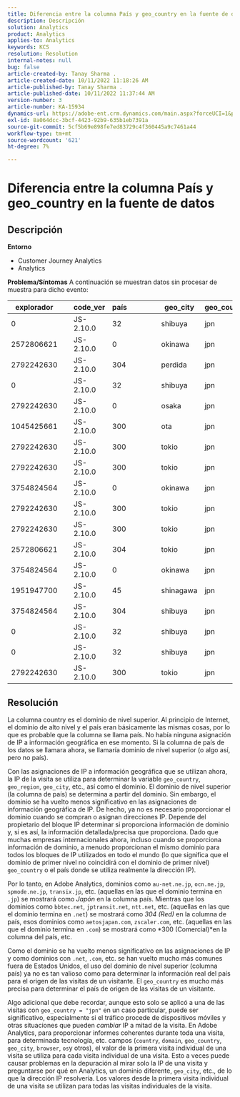 ```yaml
---
title: Diferencia entre la columna País y geo_country en la fuente de datos
description: Descripción
solution: Analytics
product: Analytics
applies-to: Analytics
keywords: KCS
resolution: Resolution
internal-notes: null
bug: false
article-created-by: Tanay Sharma .
article-created-date: 10/11/2022 11:18:26 AM
article-published-by: Tanay Sharma .
article-published-date: 10/11/2022 11:37:44 AM
version-number: 3
article-number: KA-15934
dynamics-url: https://adobe-ent.crm.dynamics.com/main.aspx?forceUCI=1&pagetype=entityrecord&etn=knowledgearticle&id=49eac867-5649-ed11-bba2-0022480868ff
exl-id: 8a064dcc-3bcf-4423-92b9-635b1eb7391a
source-git-commit: 5cf5b69e898fe7ed83729c4f360445a9c7461a44
workflow-type: tm+mt
source-wordcount: '621'
ht-degree: 7%

---
```


# Diferencia entre la columna País y geo_country en la fuente de datos

## Descripción

<b>Entorno</b>
- Customer Journey Analytics
- Analytics



<b>Problema/Síntomas</b>
A continuación se muestran datos sin procesar de muestra para dicho evento:


| explorador |   | code_ver | país |   |   |   | geo_city | geo_country |   |   |   |   |
| --- | --- | --- | --- | --- | --- | --- | --- | --- | --- | --- | --- | --- |
| 0 |   | JS-2.10.0 | 32 |   |   |   | shibuya | jpn |   |   |   |   |
| 2572806621 |   | JS-2.10.0 | 0 |   |   |   | okinawa | jpn |   |   |   |   |
| 2792242630 |   | JS-2.10.0 | 304 |   |   |   | perdida | jpn |   |   |   |   |
| 0 |   | JS-2.10.0 | 32 |   |   |   | shibuya | jpn |   |   |   |   |
| 2792242630 |   | JS-2.10.0 | 0 |   |   |   | osaka | jpn |   |   |   |   |
| 1045425661 |   | JS-2.10.0 | 300 |   |   |   | ota | jpn |   |   |   |   |
| 2792242630 |   | JS-2.10.0 | 300 |   |   |   | tokio | jpn |   |   |   |   |
| 2792242630 |   | JS-2.10.0 | 300 |   |   |   | tokio | jpn |   |   |   |   |
| 3754824564 |   | JS-2.10.0 | 0 |   |   |   | okinawa | jpn |   |   |   |   |
| 2792242630 |   | JS-2.10.0 | 300 |   |   |   | tokio | jpn |   |   |   |   |
| 2792242630 |   | JS-2.10.0 | 300 |   |   |   | tokio | jpn |   |   |   |   |
| 2572806621 |   | JS-2.10.0 | 304 |   |   |   | tokio | jpn |   |   |   |   |
| 3754824564 |   | JS-2.10.0 | 0 |   |   |   | okinawa | jpn |   |   |   |   |
| 1951947700 |   | JS-2.10.0 | 45 |   |   |   | shinagawa | jpn |   |   |   |   |
| 3754824564 |   | JS-2.10.0 | 304 |   |   |   | shibuya | jpn |   |   |   |   |
| 0 |   | JS-2.10.0 | 32 |   |   |   | shibuya | jpn |   |   |   |   |
| 0 |   | JS-2.10.0 | 32 |   |   |   | shibuya | jpn |   |   |   |   |
| 2792242630 |   | JS-2.10.0 | 300 |   |   |   | tokio | jpn |   |   |   |   |





## Resolución


La columna country es el dominio de nivel superior. Al principio de Internet, el dominio de alto nivel y el país eran básicamente las mismas cosas, por lo que es probable que la columna se llama país. No había ninguna asignación de IP a información geográfica en ese momento. Si la columna de país de los datos se llamara ahora, se llamaría dominio de nivel superior (o algo así, pero no país).

Con las asignaciones de IP a información geográfica que se utilizan ahora, la IP de la visita se utiliza para determinar la variable `geo_country`, `geo_region`, `geo_city`, etc., así como el dominio. El dominio de nivel superior (la columna de país) se determina a partir del dominio. Sin embargo, el dominio se ha vuelto menos significativo en las asignaciones de información geográfica de IP.
De hecho, ya no es necesario proporcionar el dominio cuando se compran o asignan direcciones IP. Depende del propietario del bloque IP determinar si proporciona información de dominio y, si es así, la información detallada/precisa que proporciona. Dado que muchas empresas internacionales ahora, incluso cuando se proporciona información de dominio, a menudo proporcionan el mismo dominio para todos los bloques de IP utilizados en todo el mundo (lo que significa que el dominio de primer nivel no coincidirá con el dominio de primer nivel) `geo_country` o el país donde se utiliza realmente la dirección IP).

Por lo tanto, en Adobe Analytics, dominios como `au-net.ne.jp`, `ocn.ne.jp`, `spmode.ne.jp`, `transix.jp`, etc. (aquellas en las que el dominio termina en `.jp`) se mostrará como *Japón* en la columna país. Mientras que los dominios como `bbtec.net`, `jptransit.net`, `ntt.net`, etc. (aquellas en las que el dominio termina en `.net`) se mostrará como *304 (Red)* en la columna de país, esos dominios como `aetosjapan.com`, `zscaler.com`, etc. (aquellas en las que el dominio termina en `.com`) se mostrará como *300 (Comercial)*en la columna del país, etc.

Como el dominio se ha vuelto menos significativo en las asignaciones de IP y como dominios con `.net`, `.com`, etc. se han vuelto mucho más comunes fuera de Estados Unidos, el uso del dominio de nivel superior (columna país) ya no es tan valioso como para determinar la información real del país para el origen de las visitas de un visitante. El `geo_country` es mucho más precisa para determinar el país de origen de las visitas de un visitante.

Algo adicional que debe recordar, aunque esto solo se aplicó a una de las visitas con `geo_country = "jpn"` en un caso particular, puede ser significativo, especialmente si el tráfico procede de dispositivos móviles y otras situaciones que pueden *cambiar* IP a mitad de la visita. En Adobe Analytics, para proporcionar informes coherentes durante toda una visita, para determinada tecnología, etc. campos (`country`, `domain`, `geo_country`, `geo_city`, `browser`, `os`y otros), el valor de la primera visita individual de una visita se utiliza para cada visita individual de una visita. Esto a veces puede causar problemas en la depuración al mirar solo la IP de una visita y preguntarse por qué en Analytics, un dominio diferente, `geo_city`, etc., de lo que la dirección IP resolvería. Los valores desde la primera visita individual de una visita se utilizan para todas las visitas individuales de la visita.
